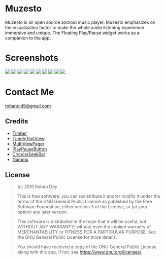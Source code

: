 # Muzesto
Muzesto is an open source android music player. Muzesto emphasizes on the visualization factor to make the whole audio listening experience immersive and unique. The Floating Play/Pause widget works as a companion to the app. 

# Screenshots
![](https://raw.githubusercontent.com/rohanoid5/Muzesto/master/Screenshot/Screenshot_2016-06-22-18-15-19-067.jpg)
![](https://raw.githubusercontent.com/rohanoid5/Muzesto/master/Screenshot/Screenshot_2016-06-22-18-16-29-968.jpg)
![](https://raw.githubusercontent.com/rohanoid5/Muzesto/master/Screenshot/Screenshot_2016-06-22-18-17-02-709.jpg)
![](https://raw.githubusercontent.com/rohanoid5/Muzesto/master/Screenshot/Screenshot_2016-06-22-18-17-52-647.jpg)
![](https://raw.githubusercontent.com/rohanoid5/Muzesto/master/Screenshot/Screenshot_2016-06-22-18-18-23-832.jpg)
![](https://raw.githubusercontent.com/rohanoid5/Muzesto/master/Screenshot/Screenshot_2016-06-22-18-19-07-785.jpg)
![](https://raw.githubusercontent.com/rohanoid5/Muzesto/master/Screenshot/Screenshot_2016-06-22-18-20-41-357.jpg)
![](https://raw.githubusercontent.com/rohanoid5/Muzesto/master/Screenshot/Screenshot_2016-06-22-18-20-48-627.jpg)
![](https://raw.githubusercontent.com/rohanoid5/Muzesto/master/Screenshot/Screenshot_2016-06-22-18-20-54-947.jpg)
![](https://raw.githubusercontent.com/rohanoid5/Muzesto/master/Screenshot/Screenshot_2016-06-23-00-36-41-263.jpg)

# Contact Me
rohanoid5@gmail.com

## Credits
* [Timber](https://github.com/naman14/Timber)
* [TimelyTextView](https://github.com/adnan-SM/TimelyTextView)
* [MultiViewPager](https://github.com/Pixplicity/MultiViewPager)
* [PlayPauseButton](https://github.com/recruit-lifestyle/PlayPauseButton)
* [CircularSeekBar](https://github.com/devadvance/circularseekbar)
* [Nammu](https://github.com/tajchert/Nammu)

## License

>(c) 2016 Rohan Dey 

>This is free software: you can redistribute it and/or modify it under the terms of the GNU General Public License as published by the Free Software Foundation, either version 3 of the License, or (at your option) any later version. 

>This software is distributed in the hope that it will be useful, but WITHOUT ANY WARRANTY; without even the implied warranty of MERCHANTABILITY or FITNESS FOR A PARTICULAR PURPOSE. See the GNU General Public License for more details. 

>You should have received a copy of the GNU General Public License along with this app. If not, see <https://www.gnu.org/licenses/>.
